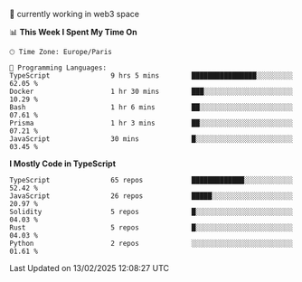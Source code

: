 🔭 currently working in web3 space

<!--START_SECTION:waka-->
📊 **This Week I Spent My Time On** 

```text
🕑︎ Time Zone: Europe/Paris

💬 Programming Languages: 
TypeScript               9 hrs 5 mins        ████████████████░░░░░░░░░   62.05 % 
Docker                   1 hr 30 mins        ███░░░░░░░░░░░░░░░░░░░░░░   10.29 % 
Bash                     1 hr 6 mins         ██░░░░░░░░░░░░░░░░░░░░░░░   07.61 % 
Prisma                   1 hr 3 mins         ██░░░░░░░░░░░░░░░░░░░░░░░   07.21 % 
JavaScript               30 mins             █░░░░░░░░░░░░░░░░░░░░░░░░   03.45 % 
```

**I Mostly Code in TypeScript** 

```text
TypeScript               65 repos            █████████████░░░░░░░░░░░░   52.42 % 
JavaScript               26 repos            █████░░░░░░░░░░░░░░░░░░░░   20.97 % 
Solidity                 5 repos             █░░░░░░░░░░░░░░░░░░░░░░░░   04.03 % 
Rust                     5 repos             █░░░░░░░░░░░░░░░░░░░░░░░░   04.03 % 
Python                   2 repos             ░░░░░░░░░░░░░░░░░░░░░░░░░   01.61 % 
```




 Last Updated on 13/02/2025 12:08:27 UTC
<!--END_SECTION:waka-->
